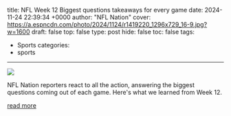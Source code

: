 title: NFL Week 12 Biggest questions takeaways for every game
date: 2024-11-24 22:39:34 +0000
author: "NFL Nation"
cover: https://a.espncdn.com/photo/2024/1124/r1419220_1296x729_16-9.jpg?w=1600
draft: false
top: false
type: post
hide: false
toc: false
tags:
  - Sports
categories:
  - sports
---

![](https://a.espncdn.com/photo/2024/1124/r1419220_1296x729_16-9.jpg?w=1600)

NFL Nation reporters react to all the action, answering the biggest questions coming out of each game. Here's what we learned from Week 12.

[read more](https://abc13.com/post/nfl-week-12-biggest-questions-takeaways-every-game/15582605/)
